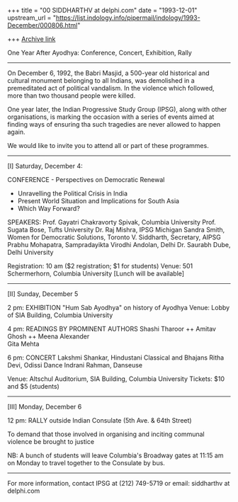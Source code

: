 +++
title = "00 SIDDHARTHV at delphi.com"
date = "1993-12-01"
upstream_url = "https://list.indology.info/pipermail/indology/1993-December/000806.html"

+++
[Archive link](https://list.indology.info/pipermail/indology/1993-December/000806.html)

One Year After Ayodhya: Conference, Concert, Exhibition, Rally
_____________________________________________________

On December 6, 1992, the Babri Masjid, a 500-year old historical
and cultural monument belonging to all Indians, was demolished 
in a premeditated act of political vandalism. In the violence which
followed, more than two thousand people were killed.

One year later, the Indian Progressive Study Group (IPSG), along
with other organisations, is marking the occasion with a series of 
events aimed at finding ways of ensuring tha such tragedies are
never allowed to happen again.

We would like to invite you to attend all or part of these
programmes.

_________________________________________

[I] Saturday, December 4: 

CONFERENCE - Perspectives on Democratic Renewal
- Unravelling the Political Crisis in India
- Present World Situation and Implications for South Asia
- Which Way Forward?

SPEAKERS: 
Prof. Gayatri Chakravorty Spivak, Columbia University
Prof. Sugata Bose, Tufts University
Dr. Raj Mishra, IPSG Michigan
Sandra Smith, Women for Democratic Solutions, Toronto
V. Siddharth, Secretary, AIPSG
Prabhu Mohapatra, Sampradayikta Virodhi Andolan, Delhi
Dr. Saurabh Dube, Delhi University

Registration: 10 am  ($2 registration; $1 for students)
Venue: 501 Schermerhorn, Columbia University
[Lunch will be available]

_____________________________________________

[II] Sunday, December 5

2 pm: EXHIBITION "Hum Sab Ayodhya" on history of 
Ayodhya
Venue: Lobby of SIA Building, Columbia University

4 pm: READINGS BY PROMINENT AUTHORS
Shashi Tharoor ++ Amitav Ghosh ++ Meena Alexander  
Gita Mehta

6 pm: CONCERT
Lakshmi Shankar, Hindustani Classical and Bhajans
Ritha Devi, Odissi Dance
Indrani Rahman, Danseuse

Venue: Altschul Auditorium, SIA Building, 
Columbia University
Tickets: $10 and $5 (students)

_____________________________________________

[III] Monday, December 6

12 pm: RALLY outside Indian Consulate 
           (5th Ave. & 64th Street)

To demand that those involved in organising and inciting
communal violence be brought to justice

NB: A bunch of students will leave Columbia's Broadway 
gates at 11:15 am on Monday to travel together to the 
Consulate by bus.

______________________________________________

For more information, contact IPSG at (212) 749-5719
or email: siddharthv at delphi.com






